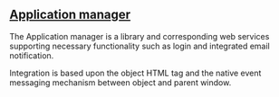## [Application manager][demoapp]

The Application manager is a library and corresponding web services supporting necessary functionality such as login and integrated email notification.

Integration is based upon the object HTML tag and the native event messaging mechanism between object and parent window.

[demoapp]: https://neonow.neolation.com
 